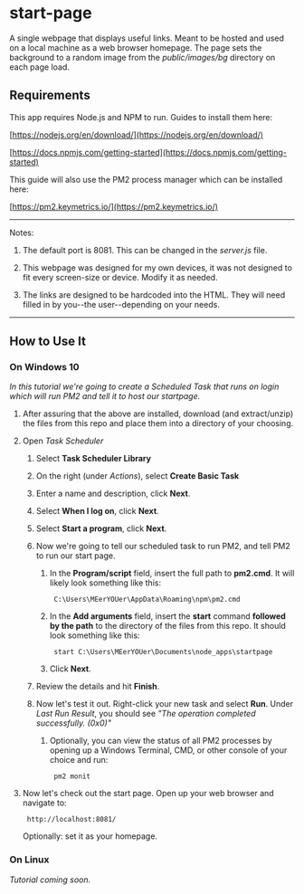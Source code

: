 # start-page

A single webpage that displays useful links. Meant to be hosted and used on a local machine as a web browser homepage. The page sets the background to a random image from the *public/images/bg* directory on each page load.

## Requirements

This app requires Node.js and NPM to run. Guides to install them here:

[https://nodejs.org/en/download/](https://nodejs.org/en/download/)

[https://docs.npmjs.com/getting-started](https://docs.npmjs.com/getting-started)

This guide will also use the PM2 process manager which can be installed here:

[https://pm2.keymetrics.io/](https://pm2.keymetrics.io/)

---

Notes:

1. The default port is 8081. This can be changed in the *server.js* file.

2. This webpage was designed for my own devices, it was not designed to fit every screen-size or device. Modify it as needed.

3. The links are designed to be hardcoded into the HTML. They will need filled in by you--the user--depending on your needs.

---

## How to Use It

### On Windows 10

*In this tutorial we're going to create a Scheduled Task that runs on login which will run PM2 and tell it to host our startpage.*

1. After assuring that the above are installed, download (and extract/unzip) the files from this repo and place them into a directory of your choosing.

2. Open *Task Scheduler*
    1. Select **Task Scheduler Library**
    2. On the right (under *Actions*), select **Create Basic Task**
    3. Enter a name and description, click **Next**.
    4. Select **When I log on**, click **Next**.
    5. Select **Start a program**, click **Next**.
    6. Now we're going to tell our scheduled task to run PM2, and tell PM2 to run our start page.
        1. In the **Program/script** field, insert the full path to **pm2.cmd**. It will likely look something like this:

                C:\Users\MEerYOUer\AppData\Roaming\npm\pm2.cmd

        2. In the **Add arguments** field, insert the **start** command **followed by the path** to the directory of the files from this repo. It should look something like this:

                start C:\Users\MEerYOUer\Documents\node_apps\startpage

        3. Click **Next**.

    7. Review the details and hit **Finish**.
    8. Now let's test it out. Right-click your new task and select **Run**. Under *Last Run Result*, you should see *"The operation completed successfully. (0x0)"*
        1. Optionally, you can view the status of all PM2 processes by opening up a Windows Terminal, CMD, or other console of your choice and run:

                pm2 monit

3. Now let's check out the start page. Open up your web browser and navigate to:

        http://localhost:8081/

    Optionally: set it as your homepage.

### On Linux

*Tutorial coming soon.*
